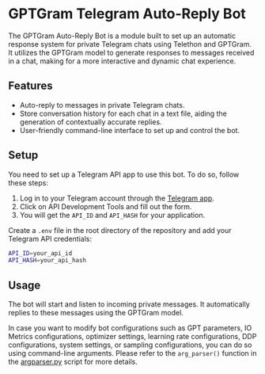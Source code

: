 # GPTGram Telegram Auto-Reply Bot

The GPTGram Auto-Reply Bot is a module built to set up an automatic response system for private Telegram chats using Telethon and GPTGram. It utilizes the GPTGram model to generate responses to messages received in a chat, making for a more interactive and dynamic chat experience.

## Features

- Auto-reply to messages in private Telegram chats.
- Store conversation history for each chat in a text file, aiding the generation of contextually accurate replies.
- User-friendly command-line interface to set up and control the bot.

## Setup

You need to set up a Telegram API app to use this bot. To do so, follow these steps:

1. Log in to your Telegram account through the [Telegram app](https://my.telegram.org/apps).
2. Click on API Development Tools and fill out the form.
3. You will get the `API_ID` and `API_HASH` for your application.

Create a `.env` file in the root directory of the repository and add your Telegram API credentials:

```bash
API_ID=your_api_id
API_HASH=your_api_hash
```

## Usage

The bot will start and listen to incoming private messages. It automatically replies to these messages using the GPTGram model.

In case you want to modify bot configurations such as GPT parameters, IO Metrics configurations, optimizer settings, learning rate configurations, DDP configurations, system settings, or sampling configurations, you can do so using command-line arguments. Please refer to the `arg_parser()` function in the [argparser.py](../GPTGram/argparser.py) script for more details.